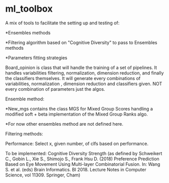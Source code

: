 # ml_toolbox
A mix of tools to facilitate the setting up and testing of:

  *Ensembles methods 
  
  *Filtering algorithm based on "Cognitive Diversity" to pass to Ensembles methods
  
  *Parameters fitting strategies
 


Board_opinion is class that will handle the training of a set of pipelines. It handles variabilities filtering, normalization, dimension reduction, and finally the classifiers themselves. It will generate every combinations of variabilities, normalization , dimension reduction and classifiers given. NOT every combination of parameters just the algos.


Ensemble method: 
  
  *New_mgs contains the class MGS for Mixed Group Scores handling a modified soft + beta implementation of the Mixed Group Ranks algo.
  
  
  *For now other ensembles method are not defined here.
  
  
Filtering methods:

  Performance: Select x, given number, of clfs based on performance. 
  
  To be implemented: Cognitive Diversity Strength (as defined by Schweikert C., Gobin L., Xie S., Shimojo S., Frank Hsu D. (2018) Preference Prediction Based on Eye Movement Using Multi-layer Combinatorial Fusion. In: Wang S. et al. (eds) Brain Informatics. BI 2018. Lecture Notes in Computer Science, vol 11309. Springer, Cham)
